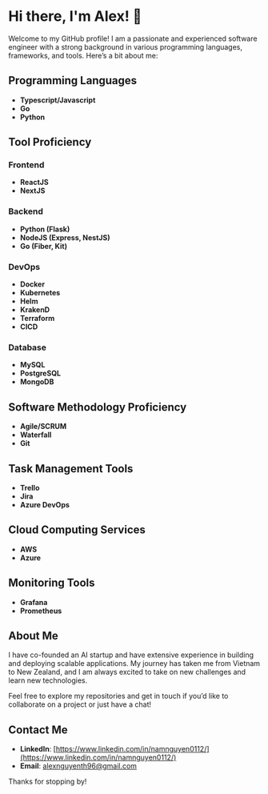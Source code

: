 # Hi there, I'm Alex! 👋

Welcome to my GitHub profile! I am a passionate and experienced software engineer with a strong background in various programming languages, frameworks, and tools. Here’s a bit about me:

## Programming Languages

- **Typescript/Javascript**
- **Go**
- **Python**

## Tool Proficiency

### Frontend

- **ReactJS**
- **NextJS**

### Backend

- **Python (Flask)**
- **NodeJS (Express, NestJS)**
- **Go (Fiber, Kit)**

### DevOps

- **Docker**
- **Kubernetes**
- **Helm**
- **KrakenD**
- **Terraform**
- **CICD**

### Database

- **MySQL**
- **PostgreSQL**
- **MongoDB**

## Software Methodology Proficiency

- **Agile/SCRUM**
- **Waterfall**
- **Git**

## Task Management Tools

- **Trello**
- **Jira**
- **Azure DevOps**

## Cloud Computing Services

- **AWS**
- **Azure**

## Monitoring Tools

- **Grafana**
- **Prometheus**

## About Me

I have co-founded an AI startup and have extensive experience in building and deploying scalable applications. My journey has taken me from Vietnam to New Zealand, and I am always excited to take on new challenges and learn new technologies. 

Feel free to explore my repositories and get in touch if you’d like to collaborate on a project or just have a chat!

## Contact Me

- **LinkedIn**: [https://www.linkedin.com/in/namnguyen0112/](https://www.linkedin.com/in/namnguyen0112/)
- **Email**: alexnguyenth96@gmail.com

Thanks for stopping by!
